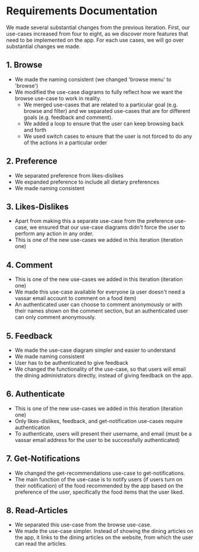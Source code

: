 # Requirements Documentation

We made several substantial changes from the previous iteration. First, our use-cases increased from four to eight, as we
discover more features that need to be implemented on the app. For each use cases, we will go over substantial changes we
made.

## 1. Browse
* We made the naming consistent (we changed 'browse menu' to 'browse')
* We modified the use-case diagrams to fully reflect how we want the browse use-case to work in reality. 
  * We merged use-cases that are related to a particular goal (e.g. browse and filter) and we separated use-cases that are
  for different goals (e.g. feedback and comment).
  * We added a loop to ensure that the user can keep browsing back and forth
  * We used switch cases to ensure that the user is not forced to do any of the actions in a particular order

## 2. Preference
* We separated preference from likes-dislikes
* We expanded preference to include all dietary preferences
* We made naming consistent

## 3. Likes-Dislikes
* Apart from making this a separate use-case from the preference use-case, we ensured that our use-case diagrams didn't 
force the user to perform any action in any order.
* This is one of the new use-cases we added in this iteration (iteration one)

## 4. Comment
* This is one of the new use-cases we added in this iteration (iteration one)
* We made this use-case available for everyone (a user doesn't need a vassar email account to comment on a food item)
* An authenticated user can choose to comment anonymously or with their names shown on the comment section, but an 
authenticated user can only comment anonymously.

## 5. Feedback
* We made the use-case diagram simpler and easier to understand
* We made naming consistent
* User has to be authenticated to give feedback
* We changed the functionality of the use-case, so that users will email the dining administrators directly, instead of 
giving feedback on the app.

## 6. Authenticate
* This is one of the new use-cases we added in this iteration (iteration one)
* Only likes-dislikes, feedback, and get-notification use-cases require authentication
* To authenticate, users will present their username, and email (must be a vassar email address for the user to be 
successfully authenticated)

## 7. Get-Notifications
* We changed the get-recommendations use-case to get-notifications. 
* The main function of the use-case is to notify users (if users turn on their notification) of the food recommended by 
the app based on the preference of the user, specifically the food items that the user liked.

## 8. Read-Articles
* We separated this use-case from the browse use-case. 
* We made the use-case simpler. Instead of showing the dining articles on the app, it links to the dining articles on the 
website, from which the user can read the articles. 
